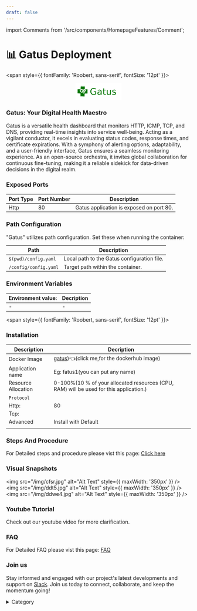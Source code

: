 ```yaml
---
draft: false
---
```

import Comments from '/src/components/HomepageFeatures/Comment';






# 📊 Gatus Deployment

<span style={{ fontFamily: 'Roobert, sans-serif', fontSize: '12pt' }}>

<p align="center">
  <img src="/img/wdv.jpg" alt="Alt Text" width="25%"/>
</p> 

### Gatus: Your Digital Health Maestro

Gatus is a versatile health dashboard that monitors HTTP, ICMP, TCP, and DNS, providing real-time insights into service well-being. Acting as a vigilant conductor, it excels in evaluating status codes, response times, and certificate expirations. With a symphony of alerting options, adaptability, and a user-friendly interface, Gatus ensures a seamless monitoring experience. As an open-source orchestra, it invites global collaboration for continuous fine-tuning, making it a reliable sidekick for data-driven decisions in the digital realm.

### Exposed Ports

| Port Type | Port Number | Description                               |
| --------- | ----------- | ----------------------------------------- |
| Http      | 80          | Gatus application is exposed on port 80. |

### Path Configuration

"Gatus" utilizes path configuration. Set these when running the container:

| Path                          | Description                                |
| ----------------------------- | ------------------------------------------ |
| `$(pwd)/config.yaml`          | Local path to the Gatus configuration file. |
| `/config/config.yaml`         | Target path within the container.           |

### Environment Variables


|   **Environment value:**          | Decription                                                                                                               | 
| --------------------- | ------                                                                                                                   | 
|-       |  -                              |

</span>



<span style={{ fontFamily: 'Roobert, sans-serif', fontSize: '12pt' }}>

### Installation
|  Description          | Decription                                                                                                               | 
| --------------------- | ------                                                                                                                   | 
| Docker Image          |  [gatus](https://hub.docker.com/r/twinproduction/gatus))👈(click me,for the dockerhub image)                                   |
| Application name      |  Eg: fatus1(you can put any name)                                                                                        | 
| Resource Allocation   |  0-100%(10 % of your allocated resources (CPU, RAM) will be used for this application.)                                  | 
| `Protocol`            |                                                                                                                          | 
|  Http:                | 80                                                                                                                      |
|  Tcp:                 |                                                                                                                          | 
|    Advanced           |    Install with Default                                                                                                  |
                                                                       |


### Steps And Procedure

For Detailed steps and procedure please vist this page: [Click here](https://techscaleinfinite.github.io/introduction/cloud-float/Steps%20and%20procedure)


### Visual Snapshots

<img src="/img/cfsr.jpg" alt="Alt Text" style={{ maxWidth: '350px' }} /> <img src="/img/ddt5.jpg" alt="Alt Text" style={{ maxWidth: '350px' }} /> <img src="/img/ddwe4.jpg" alt="Alt Text" style={{ maxWidth: '350px' }} />



### Youtube Tutorial&#x20;

Check out our youtube video for more clarification.



### FAQ

For Detailed FAQ please vist this page: [FAQ](https://techscaleinfinite.github.io/FAQ)

### Join us

Stay informed and engaged with our project's latest developments and support on [Slack](https://app.slack.com/client/T04QS32JX6E/C04QKEWE146). Join us today to connect, collaborate, and keep the momentum going!&#x20;

<details>

<summary>Category</summary>

Kubernetes, cloud computing, DevOps, cloud services, hosting platform, container orchestration, cloud infrastructure, cloud deployment, cloud management, cloud technology, cloud solutions, gatus&#x20;

</details>

</span>

<Comments />